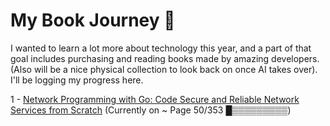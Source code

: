 # My Book Journey 📖

I wanted to learn a lot more about technology this year, and a part of that goal includes purchasing and reading books made by amazing developers. (Also will be a nice physical collection to look back on once AI takes over). I'll be logging my progress here.

1 - [Network Programming with Go: Code Secure and Reliable Network Services from Scratch](https://www.amazon.com/Network-Programming-Go-Adam-Woodbeck/dp/1718500882) (Currently on ~ Page 50/353 █▒▒▒▒▒▒▒▒▒)
